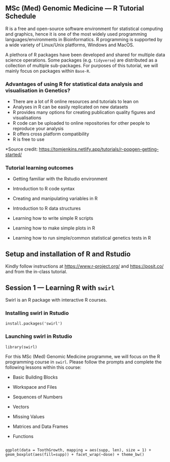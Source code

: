 ## MSc (Med) Genomic Medicine — R Tutorial Schedule 

R is a free and open-source software environment for statistical computing and graphics, hence it is one of the most widely used programming languages/environments in Bioinformatics. R programming is supported by a wide variety of Linux/Unix platforms, Windows and MacOS. 

A plethora of R packages have been developed and shared for multiple data science operations. Some packages (e.g. ``tidyverse``) are distributed as a collection of multiple sub-packages. For purposes of this tutorial, we will mainly focus on packages within ``Base-R``. 


### Advantages of using R for statistical data analysis and visualisation in Genetics? 

- There are a lot of R online resources and tutorials to lean on
- Analyses in R can be easily replicated on new datasets
- R provides many options for creating publication quality figures and visualisations
- R code can be uploaded to online repositories for other people to reproduce your analysis
- R offers cross platform compatibility
- R is free to use

*Source credit: https://tomjenkins.netlify.app/tutorials/r-popgen-getting-started/


### Tutorial learning outcomes
- Getting familiar with the Rstudio environment

- Introduction to R code syntax

- Creating and manipulating variables in R

- Introduction to R data structures

- Learning how to write simple R scripts

- Learning how to make simple plots in R 

- Learning how to run simple/common statistical genetics tests in R



## Setup and installation of R and Rstudio
Kindly follow instructions at https://www.r-project.org/ and https://posit.co/ and from the in-class tutorial.

## Session 1 — Learning R with ``swirl``

Swirl is an R package with interactive R courses. 

### Installing swirl in Rstudio

```
install.packages('swirl')
```

### Launching swirl in Rstudio

```
library(swirl)
```

For this MSc (Med) Genomic Medicine programme, we will focus on the R programming course in ``swirl``. Please follow the prompts and complete the following lessons within this course:

- Basic Building Blocks 

- Workspace and Files   

- Sequences of Numbers 

- Vectors 

- Missing Values

- Matrices and Data Frames

- Functions 






```

ggplot(data = ToothGrowth, mapping = aes(supp, len), size = 1) + geom_boxplot(aes(fill=supp)) + facet_wrap(~dose) + theme_bw()
```
